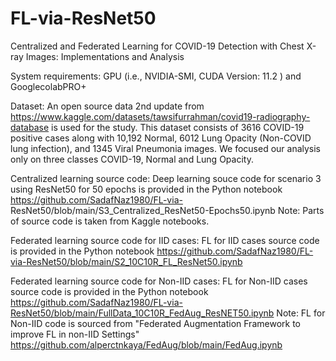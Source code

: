 # FL-via-ResNet50
Centralized and Federated Learning for COVID-19 Detection with Chest X-ray Images: Implementations and Analysis 

System requirements:
  GPU (i.e., NVIDIA-SMI, CUDA Version: 11.2 ) and GooglecolabPRO+
  
Dataset:
  An open source data 2nd update from https://www.kaggle.com/datasets/tawsifurrahman/covid19-radiography-database is used for the study. This dataset consists of 3616     COVID-19 positive cases along with 10,192 Normal, 6012 Lung Opacity (Non-COVID lung infection), and 1345 Viral Pneumonia images. We focused our analysis only on 
    three classes COVID-19, Normal and Lung Opacity.

Centralized learning source code:
  Deep learning souce code for scenario 3 using ResNet50 for 50 epochs is provided in the Python notebook https://github.com/SadafNaz1980/FL-via- 
  ResNet50/blob/main/S3_Centralized_ResNet50-Epochs50.ipynb
  Note: Parts of source code is taken from Kaggle notebooks.

Federated learning source code for IID cases:
  FL for IID cases source code is provided in the Python notebook https://github.com/SadafNaz1980/FL-via-ResNet50/blob/main/S2_10C10R_FL_ResNet50.ipynb

Federated learning source code for Non-IID cases:
  FL for Non-IID cases source code is provided in the Python notebook https://github.com/SadafNaz1980/FL-via-ResNet50/blob/main/FullData_10C10R_FedAug_ResNET50.ipynb
  Note: FL for Non-IID code is sourced from "Federated Augmentation Framework to improve FL in non-IID Settings" 
  https://github.com/alperctnkaya/FedAug/blob/main/FedAug.ipynb  
